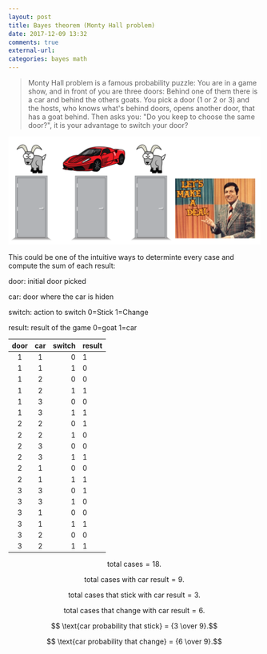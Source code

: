 ```yaml
---
layout: post
title: Bayes theorem (Monty Hall problem)
date: 2017-12-09 13:32
comments: true
external-url:
categories: bayes math
---
```


> Monty Hall problem is a famous probability puzzle: You are in a game show, and in front of you are three doors: Behind one of them there is a car and behind the others goats. You pick a door (1 or 2 or 3) and the hosts, who knows what's behind doors, opens another door, that has a goat behind. Then asks you: "Do you keep to choose the same door?", it is your advantage to switch your door?

![monty hall show](/assets/monty.png)

This could be one of the intuitive ways to determinte every case and compute the sum of each result:

door: initial door picked

car: door where the car is hiden

switch: action to switch 0=Stick 1=Change

result: result of the game 0=goat 1=car

| door     | car | switch | result |
|:--------:|:---:|-------:|--------|
| 1        | 1   | 0      | 1      |
| 1        | 1   | 1      | 0      |
| 1        | 2   | 0      | 0      |
| 1        | 2   | 1      | 1      |
| 1        | 3   | 0      | 0      |
| 1        | 3   | 1      | 1      |
| 2        | 2   | 0      | 1      |
| 2        | 2   | 1      | 0      |
| 2        | 3   | 0      | 0      |
| 2        | 3   | 1      | 1      |
| 2        | 1   | 0      | 0      |
| 2        | 1   | 1      | 1      |
| 3        | 3   | 0      | 1      |
| 3        | 3   | 1      | 0      |
| 3        | 1   | 0      | 0      |
| 3        | 1   | 1      | 1      |
| 3        | 2   | 0      | 0      |
| 3        | 2   | 1      | 1      |

 $$ \text{total cases}  = {18}.$$

 $$ \text{total cases with car result}  = {9}.$$

 $$ \text{total cases that stick with car result}  = {3}.$$

 $$ \text{total cases that change with car result}  = {6}.$$

 $$ \text{car probability that stick}  = {3 \over 9}.$$
 
 $$ \text{car probability that change}  = {6 \over 9}.$$
